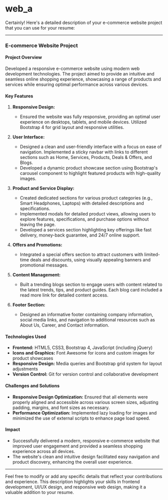 # web_a
Certainly! Here's a detailed description of your e-commerce website project that you can use for your resume:

---

### E-commerce Website Project

#### Project Overview
Developed a responsive e-commerce website using modern web development technologies. The project aimed to provide an intuitive and seamless online shopping experience, showcasing a range of products and services while ensuring optimal performance across various devices.

#### Key Features
1. **Responsive Design:** 
   - Ensured the website was fully responsive, providing an optimal user experience on desktops, tablets, and mobile devices. Utilized Bootstrap 4 for grid layout and responsive utilities.
   
2. **User Interface:**
   - Designed a clean and user-friendly interface with a focus on ease of navigation. Implemented a sticky navbar with links to different sections such as Home, Services, Products, Deals & Offers, and Blogs.
   - Developed a dynamic product showcase section using Bootstrap's carousel component to highlight featured products with high-quality images.

3. **Product and Service Display:**
   - Created dedicated sections for various product categories (e.g., Smart Headphones, Laptops) with detailed descriptions and specifications.
   - Implemented modals for detailed product views, allowing users to explore features, specifications, and purchase options without leaving the page.
   - Developed a services section highlighting key offerings like fast delivery, money-back guarantee, and 24/7 online support.

4. **Offers and Promotions:**
   - Integrated a special offers section to attract customers with limited-time deals and discounts, using visually appealing banners and promotional messages.

5. **Content Management:**
   - Built a trending blogs section to engage users with content related to the latest trends, tips, and product guides. Each blog card included a read more link for detailed content access.

6. **Footer Section:**
   - Designed an informative footer containing company information, social media links, and navigation to additional resources such as About Us, Career, and Contact information.

#### Technologies Used
- **Frontend:** HTML5, CSS3, Bootstrap 4, JavaScript (including jQuery)
- **Icons and Graphics:** Font Awesome for icons and custom images for product showcases
- **Responsive Design:** Media queries and Bootstrap grid system for layout adjustments
- **Version Control:** Git for version control and collaborative development

#### Challenges and Solutions
- **Responsive Design Optimization:** Ensured that all elements were properly aligned and accessible across various screen sizes, adjusting padding, margins, and font sizes as necessary.
- **Performance Optimization:** Implemented lazy loading for images and minimized the use of external scripts to enhance page load speed.

#### Impact
- Successfully delivered a modern, responsive e-commerce website that improved user engagement and provided a seamless shopping experience across all devices.
- The website's clean and intuitive design facilitated easy navigation and product discovery, enhancing the overall user experience.

---

Feel free to modify or add any specific details that reflect your contributions and experience. This description highlights your skills in frontend development, UI/UX design, and responsive web design, making it a valuable addition to your resume.
